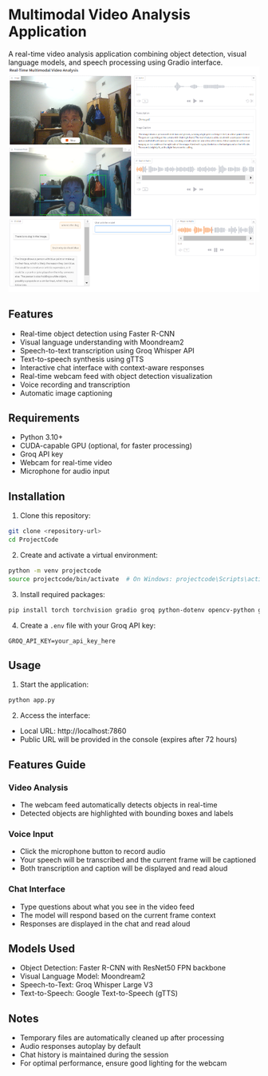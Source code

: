 # Multimodal Video Analysis Application

A real-time video analysis application combining object detection, visual language models, and speech processing using Gradio interface.
![Application Interface](image.png)

## Features

- Real-time object detection using Faster R-CNN
- Visual language understanding with Moondream2
- Speech-to-text transcription using Groq Whisper API
- Text-to-speech synthesis using gTTS
- Interactive chat interface with context-aware responses
- Real-time webcam feed with object detection visualization
- Voice recording and transcription
- Automatic image captioning

## Requirements

- Python 3.10+
- CUDA-capable GPU (optional, for faster processing)
- Groq API key
- Webcam for real-time video
- Microphone for audio input

## Installation

1. Clone this repository:
```bash
git clone <repository-url>
cd ProjectCode
```

2. Create and activate a virtual environment:
```bash
python -m venv projectcode
source projectcode/bin/activate  # On Windows: projectcode\Scripts\activate
```

3. Install required packages:
```bash
pip install torch torchvision gradio groq python-dotenv opencv-python gtts sounddevice transformers
```

4. Create a `.env` file with your Groq API key:
```
GROQ_API_KEY=your_api_key_here
```

## Usage

1. Start the application:
```bash
python app.py
```

2. Access the interface:
- Local URL: http://localhost:7860
- Public URL will be provided in the console (expires after 72 hours)

## Features Guide

### Video Analysis
- The webcam feed automatically detects objects in real-time
- Detected objects are highlighted with bounding boxes and labels

### Voice Input
- Click the microphone button to record audio
- Your speech will be transcribed and the current frame will be captioned
- Both transcription and caption will be displayed and read aloud

### Chat Interface
- Type questions about what you see in the video feed
- The model will respond based on the current frame context
- Responses are displayed in the chat and read aloud

## Models Used

- Object Detection: Faster R-CNN with ResNet50 FPN backbone
- Visual Language Model: Moondream2
- Speech-to-Text: Groq Whisper Large V3
- Text-to-Speech: Google Text-to-Speech (gTTS)

## Notes

- Temporary files are automatically cleaned up after processing
- Audio responses autoplay by default
- Chat history is maintained during the session
- For optimal performance, ensure good lighting for the webcam